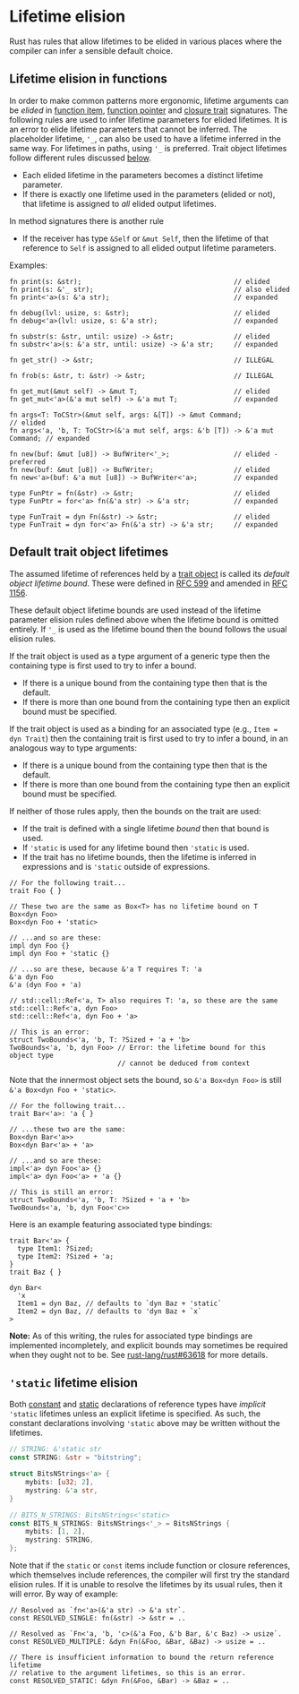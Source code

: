 # Lifetime elision

Rust has rules that allow lifetimes to be elided in various places where the
compiler can infer a sensible default choice.

## Lifetime elision in functions

In order to make common patterns more ergonomic, lifetime arguments can be
*elided* in [function item], [function pointer] and [closure trait] signatures.
The following rules are used to infer lifetime parameters for elided lifetimes.
It is an error to elide lifetime parameters that cannot be inferred. The
placeholder lifetime, `'_`, can also be used to have a lifetime inferred in the
same way. For lifetimes in paths, using `'_` is preferred. Trait object
lifetimes follow different rules discussed
[below](#default-trait-object-lifetimes).

* Each elided lifetime in the parameters becomes a distinct lifetime parameter.
* If there is exactly one lifetime used in the parameters (elided or not), that
  lifetime is assigned to *all* elided output lifetimes.

In method signatures there is another rule

* If the receiver has type `&Self`  or `&mut Self`, then the lifetime of that
  reference to `Self` is assigned to all elided output lifetime parameters.

Examples:

```rust,ignore
fn print(s: &str);                                      // elided
fn print(s: &'_ str);                                   // also elided
fn print<'a>(s: &'a str);                               // expanded

fn debug(lvl: usize, s: &str);                          // elided
fn debug<'a>(lvl: usize, s: &'a str);                   // expanded

fn substr(s: &str, until: usize) -> &str;               // elided
fn substr<'a>(s: &'a str, until: usize) -> &'a str;     // expanded

fn get_str() -> &str;                                   // ILLEGAL

fn frob(s: &str, t: &str) -> &str;                      // ILLEGAL

fn get_mut(&mut self) -> &mut T;                        // elided
fn get_mut<'a>(&'a mut self) -> &'a mut T;              // expanded

fn args<T: ToCStr>(&mut self, args: &[T]) -> &mut Command;                  // elided
fn args<'a, 'b, T: ToCStr>(&'a mut self, args: &'b [T]) -> &'a mut Command; // expanded

fn new(buf: &mut [u8]) -> BufWriter<'_>;                // elided - preferred
fn new(buf: &mut [u8]) -> BufWriter;                    // elided
fn new<'a>(buf: &'a mut [u8]) -> BufWriter<'a>;         // expanded

type FunPtr = fn(&str) -> &str;                         // elided
type FunPtr = for<'a> fn(&'a str) -> &'a str;           // expanded

type FunTrait = dyn Fn(&str) -> &str;                   // elided
type FunTrait = dyn for<'a> Fn(&'a str) -> &'a str;     // expanded
```

## Default trait object lifetimes

The assumed lifetime of references held by a [trait object] is called its
_default object lifetime bound_. These were defined in [RFC 599] and amended in
[RFC 1156].

These default object lifetime bounds are used instead of the lifetime parameter
elision rules defined above when the lifetime bound is omitted entirely. If
`'_` is used as the lifetime bound then the bound follows the usual elision
rules.

If the trait object is used as a type argument of a generic type then the
containing type is first used to try to infer a bound.

* If there is a unique bound from the containing type then that is the default.
* If there is more than one bound from the containing type then an explicit
  bound must be specified.

If the trait object is used as a binding for an associated type (e.g.,
`Item = dyn Trait`) then the containing trait is first used to try to
infer a bound, in an analogous way to type arguments:

* If there is a unique bound from the containing type then that is the default.
* If there is more than one bound from the containing type then an explicit
  bound must be specified.

If neither of those rules apply, then the bounds on the trait are used:

* If the trait is defined with a single lifetime _bound_ then that bound is
  used.
* If `'static` is used for any lifetime bound then `'static` is used.
* If the trait has no lifetime bounds, then the lifetime is inferred in
  expressions and is `'static` outside of expressions.

```rust,ignore
// For the following trait...
trait Foo { }

// These two are the same as Box<T> has no lifetime bound on T
Box<dyn Foo>
Box<dyn Foo + 'static>

// ...and so are these:
impl dyn Foo {}
impl dyn Foo + 'static {}

// ...so are these, because &'a T requires T: 'a
&'a dyn Foo
&'a (dyn Foo + 'a)

// std::cell::Ref<'a, T> also requires T: 'a, so these are the same
std::cell::Ref<'a, dyn Foo>
std::cell::Ref<'a, dyn Foo + 'a>

// This is an error:
struct TwoBounds<'a, 'b, T: ?Sized + 'a + 'b>
TwoBounds<'a, 'b, dyn Foo> // Error: the lifetime bound for this object type
                           // cannot be deduced from context
```

Note that the innermost object sets the bound, so `&'a Box<dyn Foo>` is still
`&'a Box<dyn Foo + 'static>`.

```rust,ignore
// For the following trait...
trait Bar<'a>: 'a { }

// ...these two are the same:
Box<dyn Bar<'a>>
Box<dyn Bar<'a> + 'a>

// ...and so are these:
impl<'a> dyn Foo<'a> {}
impl<'a> dyn Foo<'a> + 'a {}

// This is still an error:
struct TwoBounds<'a, 'b, T: ?Sized + 'a + 'b>
TwoBounds<'a, 'b, dyn Foo<'c>>
```

Here is an example featuring associated type bindings:

```rust,ignore
trait Bar<'a> {
  type Item1: ?Sized;
  type Item2: ?Sized + 'a;
}
trait Baz { }

dyn Bar<
  'x
  Item1 = dyn Baz, // defaults to `dyn Baz + 'static`
  Item2 = dyn Baz, // defaults to 'dyn Baz + `x`
> 
```

**Note:** As of this writing, the rules for associated type bindings
are implemented incompletely, and explicit bounds may sometimes be
required when they ought not to be. See [rust-lang/rust#63618][] for
more details.

[rust-lang/rust#63618]: https://github.com/rust-lang/rust/issues/63618

## `'static` lifetime elision

Both [constant] and [static] declarations of reference types have *implicit*
`'static` lifetimes unless an explicit lifetime is specified. As such, the
constant declarations involving `'static` above may be written without the
lifetimes.

```rust
// STRING: &'static str
const STRING: &str = "bitstring";

struct BitsNStrings<'a> {
    mybits: [u32; 2],
    mystring: &'a str,
}

// BITS_N_STRINGS: BitsNStrings<'static>
const BITS_N_STRINGS: BitsNStrings<'_> = BitsNStrings {
    mybits: [1, 2],
    mystring: STRING,
};
```

Note that if the `static` or `const` items include function or closure
references, which themselves include references, the compiler will first try
the standard elision rules. If it is unable to resolve the lifetimes by its
usual rules, then it will error. By way of example:

```rust,ignore
// Resolved as `fn<'a>(&'a str) -> &'a str`.
const RESOLVED_SINGLE: fn(&str) -> &str = ..

// Resolved as `Fn<'a, 'b, 'c>(&'a Foo, &'b Bar, &'c Baz) -> usize`.
const RESOLVED_MULTIPLE: &dyn Fn(&Foo, &Bar, &Baz) -> usize = ..

// There is insufficient information to bound the return reference lifetime
// relative to the argument lifetimes, so this is an error.
const RESOLVED_STATIC: &dyn Fn(&Foo, &Bar) -> &Baz = ..
```

[closure trait]: types/closure.md
[constant]: items/constant-items.md
[function item]: types/function-item.md
[function pointer]: types/function-pointer.md
[RFC 599]: https://github.com/rust-lang/rfcs/blob/master/text/0599-default-object-bound.md
[RFC 1156]: https://github.com/rust-lang/rfcs/blob/master/text/1156-adjust-default-object-bounds.md
[static]: items/static-items.md
[trait object]: types/trait-object.md
